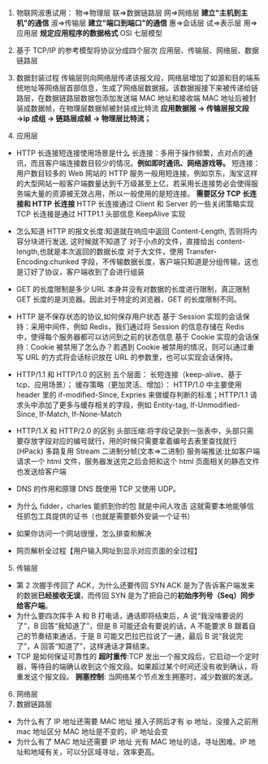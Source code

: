 1. 物联网淑惠试用：
   物=>物理层
   联=>数据链路层
   网=>网络层 **建立"主机到主机"的通信**
   淑=>传输层 **建立"端口到端口"的通信**
   惠=>会话层
   试=>表示层
   用=>应用层 **规定应用程序的数据格式**
   OSI 七层模型
2. 基于 TCP/IP 的参考模型将协议分成四个层次
   应用层、传输层、网络层、数据链路层

3. 数据封装过程
   传输层则向网络层传递该报文段，网络层增加了如源和目的端系统地址等网络层首部信息，生成了网络层数据报。该数据报接下来被传递给链路层，在数据链路层数据包添加发送端 MAC 地址和接收端 MAC 地址后被封装成数据帧，在物理层数据帧被封装成比特流
   **应用数据报 → 传输层报文段 →ip 成组 → 链路层成帧 → 物理层比特流；**

4. 应用层

- HTTP 长连接短连接使用场景是什么
  长连接：多用于操作频繁，点对点的通讯，而且客户端连接数目较少的情况。**例如即时通讯、网络游戏等。**
  短连接：用户数目较多的 Web 网站的 HTTP 服务一般用短连接。例如京东，淘宝这样的大型网站一般客户端数量达到千万级甚至上亿，若采用长连接势必会使得服务端大量的资源被无效占用，所以一般使用的是短连接。
  **需要区分 TCP 长连接和 HTTP 长连接**
  HTTP 长连接通过 Client 和 Server 的一些关闭策略实现
  TCP 长连接是通过 HTTP1.1 头部信息 KeepAlive 实现

- 怎么知道 HTTP 的报文长度:知道就在响应中返回 Content-Length, 否则将内容分块进行发送, 这时候就不知道了
  对于小点的文件，直接给出 content-length,也就是本次返回的数据长度
  对于大文件，使用 Transfer-Encoding:chunked 字段，不传输数据长度，客户端只知道是分组传输，这也是订好了协议，客户端收到了会进行组装
- GET 的长度限制是多少
  URL 本身并没有对数据的长度进行限制，真正限制 GET 长度的是浏览器。因此对于特定的浏览器，GET 的长度限制不同。

- HTTP 是不保存状态的协议,如何保存用户状态
  基于 Session 实现的会话保持：采用中间件，例如 Redis，我们通过将 Session 的信息存储在 Redis 中，使得每个服务器都可以访问到之前的状态信息
  基于 Cookie 实现的会话保持：Cookie 被禁用了怎么办？若遇到 Cookie 被禁用的情况，则可以通过重写 URL 的方式将会话标识放在 URL 的参数里，也可以实现会话保持。

- HTTP/1.1 和 HTTP/1.0 的区别
  五个层面：
  长短连接（keep-alive、基于 tcp、应用场景）；
  缓存策略（更加灵活、增加）： HTTP/1.0 中主要使用 header 里的 if-modified-Since, Expries 来做缓存判断的标准；HTTP/1.1 请求头中添加了更多与缓存相关的字段，例如 Entity-tag, If-Unmodified-Since, If-Match, If-None-Match

- HTTP/1.X 和 HTTP/2.0 的区别
  头部压缩:将字段记录到一张表中，头部只需要存放字段对应的编号就行，用的时候只需要拿着编号去表里查找就行(HPack)
  多路复用 Stream
  二进制分帧(文本=>二进制)
  服务端推送:比如客户端请求一个 html 文件，服务器发送完之后会把和这个 html 页面相关的静态文件也发送给客户端

- DNS 的作用和原理
  DNS 既使用 TCP 又使用 UDP。
- 为什么 fidder，charles 能抓到你的包
  就是中间人攻击
  这就需要本地能够信任抓包工具提供的证书（也就是需要额外安装一个证书）
- 如果你访问一个网站很慢，怎么排查和解决
- 网页解析全过程【用户输入网址到显示对应页面的全过程】

5. 传输层

- 第 2 次握手传回了 ACK，为什么还要传回 SYN
  ACK 是为了告诉客户端发来的数据**已经接收无误**，而传回 SYN 是为了把自己的**初始序列号（Seq）同步给客户端**。
- 为什么要四次挥手
  A 和 B 打电话，通话即将结束后，A 说“我没啥要说的了”，B 回答“我知道了”，但是 B 可能还会有要说的话，A 不能要求 B 跟着自己的节奏结束通话，于是 B 可能又巴拉巴拉说了一通，最后 B 说“我说完了”，A 回答“知道了”，这样通话才算结束。
- TCP 是如何保证可靠性的
  **超时重传**:TCP 发出一个报文段后，它启动一个定时器，等待目的端确认收到这个报文段。如果超过某个时间还没有收到确认，将重发这个报文段。
  **拥塞控制**: 当网络某个节点发生拥塞时，减少数据的发送。

6. 网络层
7. 数据链路层

- 为什么有了 IP 地址还需要 MAC 地址
  接入子网后才有 ip 地址，没接入之前用 mac 地址区分
  MAC 地址是不变的，IP 地址会变
- 为什么有了 MAC 地址还需要 IP 地址
  光有 MAC 地址的话，寻址困难。IP 地址和地域有关，可以分区域寻址，效率更高。

